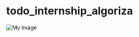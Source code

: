 # todo_internship_algoriza

![My Image](https://drive.google.com/drive/u/0/folders/10IPXTV73Qrd79VeH0WiEGqPWXrbbD9dT)
 
